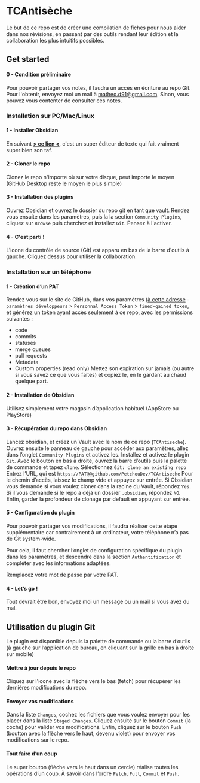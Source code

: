 # TCAntisèche

Le but de ce repo est de créer une compilation de fiches pour nous aider dans nos révisions, en passant par des outils rendant leur édition et la collaboration les plus intuitifs possibles.

## Get started

#### 0 - Condition préliminaire
Pour pouvoir partager vos notes, il faudra un accès en écriture au repo Git. Pour l'obtenir, envoyez moi un mail à [matheo.d91@gmail.com](mailto://matheo.d91@gmail.com). Sinon, vous pouvez vous contenter de consulter ces notes.
### Installation sur PC/Mac/Linux

#### 1 - Installer Obsidian 
En suivant [**> ce lien <**](https://obsidian.md/download), c'est un super éditeur de texte qui fait vraiment super bien son taf.

#### 2 - Cloner le repo
Clonez le repo n'importe où sur votre disque, peut importe le moyen (GitHub Desktop reste le moyen le plus simple)

#### 3 - Installation des plugins 
Ouvrez Obsidian et ouvrez le dossier du repo git en tant que vault. Rendez vous ensuite dans les paramètres, puis la la section `Community Plugins`, cliquez sur `Browse` puis cherchez et installez `Git`. Pensez à l'activer.

#### 4 - C'est parti !
L'icone du contrôle de source (Git) est apparu en bas de la barre d'outils à gauche. Cliquez dessus pour utiliser la collaboration.

### Installation sur un téléphone 

#### 1 - Création d’un PAT
Rendez vous sur le site de GitHub, dans vos paramètres ([à cette adresse](https://github.com/settings/tokens) - `paramètres développeurs` > `Personnal Access Token` > `fined-gained token`, et générez un token ayant accès seulement à ce repo, avec les permissions suivantes :
- code
- commits
- statuses
- merge queues
- pull requests 
- Metadata
- Custom properties (read only)
Mettez son expiration sur jamais (ou autre si vous savez ce que vous faites) et copiez le, en le gardant au chaud quelque part. 

#### 2 - Installation de Obsidian
Utilisez simplement votre magasin d’application habituel (AppStore ou PlayStore)

#### 3 - Récupération du repo dans Obsidian 
Lancez obsidian, et créez un Vault avec le nom de ce repo (`TCAntiseche`). 
Ouvrez ensuite le panneau de gauche pour accéder aux paramètres, allez dans l’onglet `Community Plugins` et activez les. 
Installez et activez le plugin `Git`.
Avec le bouton en bas à droite, ouvrez la barre d’outils puis la palette de commande et tapez `clone`.
Sélectionnez `Git: clone an existing repo`
Entrez l’URL, qui est `https://PAT@@github.com/PetchouDev/TCAntiseche`
Pour le chemin d’accès, laissez le champ vide et appuyez sur entrée. 
Si Obsidian vous demande si vous voulez cloner dans la racine du Vault, répondez `Yes`.
Si il vous demande si le repo a déjà un dossier `.obsidian`, répondez `NO`.
Enfin, garder la profondeur de clonage  par default en appuyant sur entrée. 

#### 5 - Configuration du plugin 
Pour pouvoir partager vos modifications, il faudra réaliser cette étape supplémentaire car contrairement à un ordinateur, votre téléphone n’a pas de Git system-wide. 

Pour cela, il faut chercher l’onglet de configuration spécifique du plugin dans les paramètres, et descendre dans la section `Authentification` et compléter avec les informations adaptées. 

Remplacez votre mot de passe par votre PAT. 
#### 4 - Let’s go !
Tout devrait être bon, envoyez moi un message ou un mail si vous avez du mal. 



## Utilisation du plugin Git

Le plugin est disponible depuis la palette de commande ou la barre d’outils (à gauche sur l’application de bureau, en cliquant sur la grille en bas à droite sur mobile)

#### Mettre à jour depuis le repo
Cliquez sur l'icone avec la flèche vers le bas (fetch) pour récupérer les dernières modifications du repo. 

#### Envoyer vos modifications
Dans la liste `Changes`, cochez les fichiers que vous voulez envoyer pour les placer dans la liste `Staged Changes`. 
Cliquez ensuite sur le bouton `Commit` (la coche) pour valider vos modifications. 
Enfin, cliquez sur le bouton `Push` (boutton avec la flèche vers le haut, devenu violet) pour envoyer vos modifications sur le repo.

#### Tout faire d’un coup
Le super bouton (flèche vers le haut dans un cercle) réalise toutes les opérations d’un coup. 
À savoir dans l’ordre  `Fetch`, `Pull`, `Commit` et `Push`.
